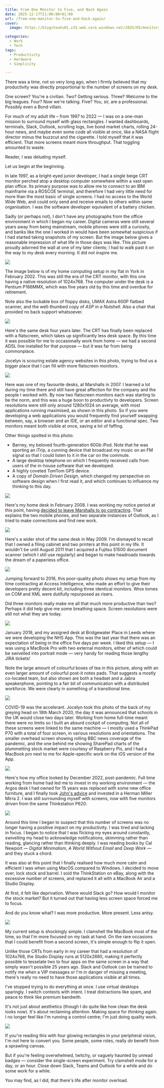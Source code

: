 ```yaml
---
title: From One Monitor to Five, and Back Again
date: 2025-12-17T21:00:00+01:00
url: /from-one-monitor-to-five-and-back-again/
cover: 
  image: https://blogstouks01.z33.web.core.windows.net/2025/05/monitors/12_720.jpeg

categories:
  - Work
  - Tech
tags:
  - Productivity
  - Hardware
  - Simplicity

---
```


There was a time, not so very long ago, when I firmly believed that my productivity was directly proportional to the number of screens on my desk.

One screen? You're a civilian. Two? Getting serious. Three? Welcome to the big leagues. Four? Now we're talking. Five? You, sir, are a professional. Possibly even a Bond villain.

For much of my adult life – from 1997 to 2022 — I was on a one-man mission to surround myself with glass rectangles. I wanted dashboards, terminals, Slack, Outlook, scrolling logs, live bond market charts, rolling 24-hour news, and maybe even some code all visible at once, like a NASA flight director minus the buzzcut and the cigarette. I told myself that it was efficient. That more screens meant more throughput. That toggling amounted to waste.

Reader, I was deluding myself.

Let us begin at the beginning.

In late 1997, as a bright-eyed junior developer, I had a single beige CRT monitor perched atop a desktop computer somewhere within a vast open plan office. Its primary purpose was to allow me to connect to an IBM mainframe via a ROSCOE terminal, and therefore I had very little need for more than the most basic of single screens. I had no access to the World Wide Web, and could only send and receive emails to others within same organisation. I was the software developer equivalent of a battery chicken.

Sadly (or perhaps not), I don't have any photographs from the office environment in which I began my career. Digital cameras were still several years away from being mainstream, mobile phones were still a curiosity, and banks like the one I worked in would have been somewhat suspicious if I had started taking snapshots of my screen. But the image below gives a reasonable impression of what life in those days was like. This picture proudly adorned the wall at one of my later clients; I had to walk past it on the way to my desk every morning. It did not inspire me.

[![](https://blogstouks01.z33.web.core.windows.net/2025/05/monitors/07_720.jpeg)](https://blogstouks01.z33.web.core.windows.net/2025/05/monitors/07.jpeg)

The image below is of my home computing setup in my flat in York in February 2002. This was still the era of the CRT monitor, with this one having a native resolution of 1024x768. The computer under the desk is a Pentium P166MMX, which was five years old by this time and overdue for retirement.

Note also the lockable box of floppy disks, UMAX Astra 600P flatbed scanner, and the well-thumbed copy of _ASP in a Nutshell_. Also a chair that provided no back support whatsoever.

[![](https://blogstouks01.z33.web.core.windows.net/2025/05/monitors/01_720.jpeg)](https://blogstouks01.z33.web.core.windows.net/2025/05/monitors/01.jpeg)

Here's the same desk four years later. The CRT has finally been replaced with a flatscreen, which takes up significantly less desk space. By this time it was possible for me to occasionally work from home — we had a second ADSL line installed for that purpose — but it was far from being commonplace.

Jocelyn is scouring estate agency websites in this photo, trying to find us a bigger place that I can fill with more flatscreen monitors.

[![](https://blogstouks01.z33.web.core.windows.net/2025/05/monitors/02_720.jpeg)](https://blogstouks01.z33.web.core.windows.net/2025/05/monitors/02.jpeg)

Here was one of my favourite desks, at Marshalls in 2007. I learned a lot during my time there and still have great affection for the company and the people I worked with. By now two flatscreen monitors each was starting to be the norm, and this was a huge boon to productivty to developers. Screen resolutions were still only around 1280x1024 on average, with most applications running maximised, as shown in this photo. So if you were developing a web applications you would frequently find yourself swapping between, say, a browser and an IDE, or an editor and a functional spec. Two monitors meant both visible at once, saving a lot of faffing.

Other things spotted in this photo: 

- Barney, my beloved fourth-generation 60Gb iPod. Note that he was sporting an iTrip, a cunning device that broadcast my music on an FM signal so that I could listen to it in the car on the commute.
- A large desktop telephone on which I frequently received calls from users of the in-house software that we developed.
- A highly coveted TomTom GPS device.
- A copy of _Domain Driven Design_, which changed my perspective on software design when I first read it, and which continues to influence my thinking to this day.

[![](https://blogstouks01.z33.web.core.windows.net/2025/05/monitors/03_720.jpeg)](https://blogstouks01.z33.web.core.windows.net/2025/05/monitors/03.jpeg)

Here's my home desk in February 2008. I was working my notice period at this point, having [decided to leave Marshalls to go contracting](https://blog.iannelson.uk/going-for-it/). That explains the two mobile phones, and two separate instances of Outlook, as I tried to make connections and find new work.

[![](https://blogstouks01.z33.web.core.windows.net/2025/05/monitors/04_720.jpeg)](https://blogstouks01.z33.web.core.windows.net/2025/05/monitors/04.jpeg)

Here's a wider shot of the same desk in May 2009. I'm dismayed to recall that I owned a filing cabinet and two printers at this point in my life. It wouldn't be until August 2011 that I acquired a Fujitsu S1500 document scanner (which I still use regularly) and began to make headroads towards the dream of a paperless office.

[![](https://blogstouks01.z33.web.core.windows.net/2025/05/monitors/05_720.jpeg)](https://blogstouks01.z33.web.core.windows.net/2025/05/monitors/05.jpeg)

Jumping forward to 2016, this poor-quality photo shows my setup from my time contracting at Access Intelligence, who made an effort to give their developers pretty decent kit, including three identical monitors. Wrox tomes on COM and XML were dutifully repurposed as risers.

Did three monitors really make me all that much more productive than two? Perhaps it did help give me some breathing space. Screen resolutions were still not what they are today.

[![](https://blogstouks01.z33.web.core.windows.net/2025/05/monitors/06_720.jpeg)](https://blogstouks01.z33.web.core.windows.net/2025/05/monitors/06.jpeg)

January 2019, and my assigned desk at Bridgewater Place in Leeds where we were developing the NHS App. This was the last year that there was an expectation of being in the office five days per week. I liked this setup — I was using a MacBook Pro with two external monitors, either of which could be swivelled into portrait mode — very handy for reading those lengthy JIRA tickets!

Note the large amount of colourful boxes of tea in this picture, along with an even larger amount of colourful post-it notes pads. That suggests a mostly co-located team, but also shown are both a headset and a Jabra speakerphone, pointing to a fair bit of communication with a distributed workforce. We were clearly in something of a transitional time.

[![](https://blogstouks01.z33.web.core.windows.net/2025/05/monitors/08_720.jpeg)](https://blogstouks01.z33.web.core.windows.net/2025/05/monitors/08.jpeg)

COVID-19 was the accelerant. Jocelyn took this photo of the back of my greying head on 18th March 2020, the day it was announced that schools in the UK would close two days later. Working from home full-time meant there were no limits so I built an absurd cockpit of computing. Not all of these screens were linked to the same machine — I mostly used a ThinkPad P70 with a total of four screen, in various resolutions and orientations. The smaller overhead screen showing rolling BBC news coverage of the pandemic, and the one behind me showing SharePad charts of the plummetting stock market were courtesy of Raspberry Pis, and I had a MacBook pro next to me for Apple-specific work on the iOS version of the App.

[![](https://blogstouks01.z33.web.core.windows.net/2025/05/monitors/09_720.jpeg)](https://blogstouks01.z33.web.core.windows.net/2025/05/monitors/09.jpeg)

Here's how my office looked by December 2022, post-pandemic. Full time working from home had led me to invest in my working environment — the Argos desk I had owned for 15 years was replaced with some new office furniture, and I finally took [John's advice](https://johnsad.ventures/2008/05/07/a-chair-makes-a-hell-of-a-difference/) and invested in a Herman Miller Mirra 2. I was still surrounding myself with screens, now with five monitors driven from the same Thinkstation P620.

[![](https://blogstouks01.z33.web.core.windows.net/2025/05/monitors/10_720.jpeg)](https://blogstouks01.z33.web.core.windows.net/2025/05/monitors/10.jpeg)

Around this time I began to suspect that this number of screens was no longer having a positive impact on my productivity. I was tired and lacking in focus. I began to notice that I was flicking my eyes around constantly, swivelling my head to acknowledge notifications, skimming rather than reading, glancing rather than thinking deeply. I was reading books by Cal Newport — _Digital Minimalism_, _A World Without Email_ and _Deep Work_ — and they stuck a chord.

It was also at this point that I finally realised how much more calm and efficient I was when using MacOS compared to Windows. I decided to move over, lock stock and barrel. I sold the ThinkStation on eBay, along with the excessive number of screens, and replaced it all with a MacBook Air and a Studio Display.

At first, it felt like deprivation. Where would Slack go? How would I monitor the stock market? But it turned out that having less screen space forced me to focus.

And do you know what? I was more productive. More present. Less antsy.

[![](https://blogstouks01.z33.web.core.windows.net/2025/05/monitors/11_720.jpeg)](https://blogstouks01.z33.web.core.windows.net/2025/05/monitors/11.jpeg)

My current setup is shockingly simple. I clamshell the MacBook most of the time, so that I'm more focused on my task at hand. On the rare occasions that I could benefit from a second screen, it's simple enough to flip it open.

Unlike those CRTs from early in my career that had a resolution of 1024x768, the Studio Display runs at 5120x2880, making it perfectly possible to tesselate two to four apps on the same screen in a way that simply wasn't possible 25 years ago. Slack and Outlook can be trained to notify me when a VIP messages or I'm in danger of missing a meeting, there's really no need to have those applications visible at all times.

I've stopped trying to do everything at once. I use virtual desktops sparingly. I switch contexts with intent. I treat distractions like spam, and peace to think like premium bandwith.

It's not just about aesthetics (though I do quite like how clean the desk looks now). It's about reclaiming attention. Making space for _thinking_ again. I no longer feel like I'm running a control centre; I'm just doing quality work.

[![](https://blogstouks01.z33.web.core.windows.net/2025/05/monitors/12_720.jpeg)](https://blogstouks01.z33.web.core.windows.net/2025/05/monitors/12.jpeg)

If you're reading this with four glowing rectangles in your peripheral vision, I'm not here to convert you. Some people, some roles, really _do_ benefit from a sprawling canvas.

But if you're feeling overwhelmed, twitchy, or vaguely haunted by unread badges — consider the single-screen experiment. Try clamshell mode for a day, or an hour. Close down Slack, Teams and Outlook for a while and do some work for a while.

You may find, as I did, that there's life after monitor overload.